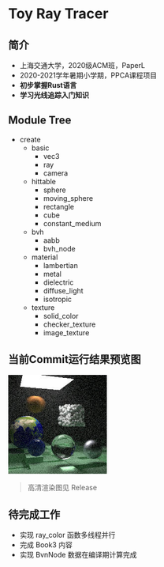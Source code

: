 # Toy Ray Tracer

## 简介

- 上海交通大学，2020级ACM班，PaperL
- 2020-2021学年暑期小学期，PPCA课程项目
- **初步掌握Rust语言**
- **学习光线追踪入门知识**



## Module Tree

- create
  - basic
    - vec3
    - ray
    - camera
  - hittable
    - sphere
    - moving_sphere
    - rectangle
    - cube
    - constant_medium
  - bvh
    - aabb
    - bvh_node
  - material
    - lambertian
    - metal
    - dielectric
    - diffuse_light
    - isotropic
  - texture
    - solid_color
    - checker_texture
    - image_texture



## 当前Commit运行结果预览图

![Output](output/preview.jpg)

> 高清渲染图见 Release



## 待完成工作

- 实现 ray_color 函数多线程并行
- 完成 Book3 内容
- 实现 BvnNode 数据在编译期计算完成